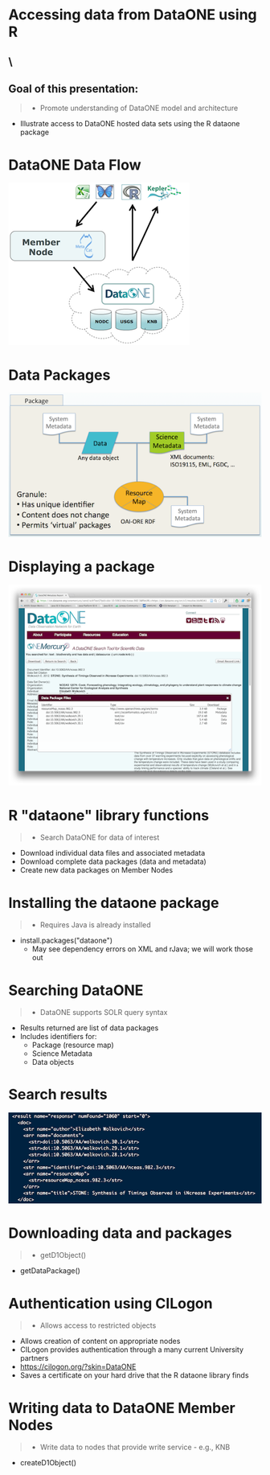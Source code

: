 # Accessing data from DataONE using R

## \ 

## Goal of this presentation:

> * Promote understanding of DataONE model and architecture
* Illustrate access to DataONE hosted data sets using the R dataone package

# DataONE Data Flow

![](images/dataflow.png)

# Data Packages

![](images/data-package.png)

# Displaying a package

![](images/web-package.png)

# R "dataone" library functions

> * Search DataONE for data of interest
* Download individual data files and associated metadata
* Download complete data packages (data and metadata)
* Create new data packages on Member Nodes

# Installing the dataone package

> * Requires Java is already installed
* install.packages("dataone")
    - May see dependency errors on XML and rJava; we will work those out

# Searching DataONE

> * DataONE supports SOLR query syntax
* Results returned are list of data packages
* Includes identifiers for:
    - Package (resource map)
    - Science Metadata
    - Data objects

# Search results

![](images/search-results.png)

# Downloading data and packages

> * getD1Object()
* getDataPackage()

# Authentication using CILogon

> * Allows access to restricted objects
* Allows creation of content on appropriate nodes
* CILogon provides authentication through a many current University partners
* https://cilogon.org/?skin=DataONE
* Saves a certificate on your hard drive that the R dataone library finds

# Writing data to DataONE Member Nodes

> * Write data to nodes that provide write service
    - e.g., KNB
* createD1Object()
